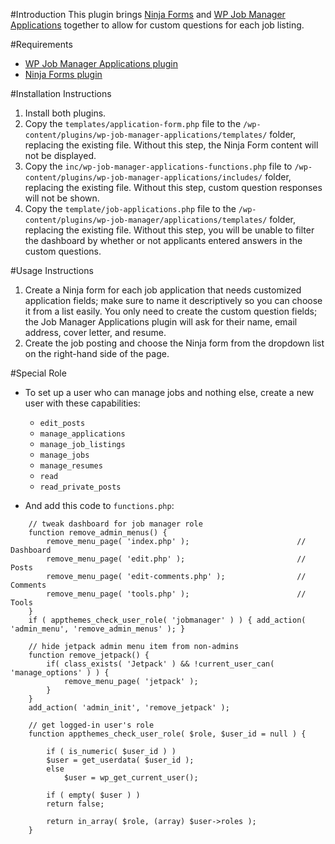 #Introduction
This plugin brings [Ninja Forms](https://wordpress.org/plugins/ninja-forms/) and [WP Job Manager Applications](https://wpjobmanager.com/add-ons/applications/) together to allow for custom questions for each job listing.

#Requirements
- [WP Job Manager Applications plugin](https://wpjobmanager.com/add-ons/applications/)
- [Ninja Forms plugin](https://wordpress.org/plugins/ninja-forms/)

#Installation Instructions
1. Install both plugins.
1. Copy the `templates/application-form.php` file to the `/wp-content/plugins/wp-job-manager-applications/templates/` folder, replacing the existing file. Without this step, the Ninja Form content will not be displayed.
1. Copy the `inc/wp-job-manager-applications-functions.php` file to `/wp-content/plugins/wp-job-manager-applications/includes/` folder, replacing the existing file. Without this step, custom question responses will not be shown.
1. Copy the `template/job-applications.php` file to the `/wp-content/plugins/wp-job-manager/applications/templates/` folder, replacing the existing file. Without this step, you will be unable to filter the dashboard by whether or not applicants entered answers in the custom questions.

#Usage Instructions
1. Create a Ninja form for each job application that needs customized application fields; make sure to name it descriptively so you can choose it from a list easily. You only need to create the custom question fields; the Job Manager Applications plugin will ask for their name, email address, cover letter, and resume.
1. Create the job posting and choose the Ninja form from the dropdown list on the right-hand side of the page.

#Special Role
- To set up a user who can manage jobs and nothing else, create a new user with these capabilities:
    - `edit_posts`
    - `manage_applications`
    - `manage_job_listings`
    - `manage_jobs`
    - `manage_resumes`
    - `read`
    - `read_private_posts`

- And add this code to `functions.php`:

````
    // tweak dashboard for job manager role
    function remove_admin_menus() {
        remove_menu_page( 'index.php' );                        // Dashboard
        remove_menu_page( 'edit.php' );                         // Posts
        remove_menu_page( 'edit-comments.php' );                // Comments
        remove_menu_page( 'tools.php' );                        // Tools
    }
    if ( appthemes_check_user_role( 'jobmanager' ) ) { add_action( 'admin_menu', 'remove_admin_menus' ); }

    // hide jetpack admin menu item from non-admins
    function remove_jetpack() {
        if( class_exists( 'Jetpack' ) && !current_user_can( 'manage_options' ) ) {
            remove_menu_page( 'jetpack' );
        }
    }
    add_action( 'admin_init', 'remove_jetpack' );

    // get logged-in user's role
    function appthemes_check_user_role( $role, $user_id = null ) {

        if ( is_numeric( $user_id ) )
        $user = get_userdata( $user_id );
        else
            $user = wp_get_current_user();

        if ( empty( $user ) )
        return false;

        return in_array( $role, (array) $user->roles );
    }
````